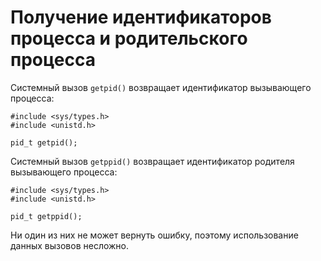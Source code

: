 # Получение идентификаторов процесса и родительского процесса

Системный вызов `getpid()` возвращает идентификатор вызывающего процесса:

    #include <sys/types.h>
    #include <unistd.h>
    
    pid_t getpid();
    
    
Системный вызов `getppid()` возвращает идентификатор родителя вызывающего процесса:

    #include <sys/types.h>
    #include <unistd.h>
    
    pid_t getppid();
    
Ни один из них не может вернуть ошибку, поэтому использование данных вызовов несложно.

